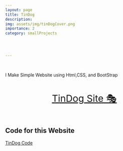 ```yaml
---
layout: page
title: TinDog
description: 
img: assets/img/tinDogCover.png
importance: 2
category: smallProjects




---
```

<br>

I Make Simple Website using Html,CSS, and BootStrap
<br>



<br>
<p align="center">
  <a style="font-size:30px"  href="https://awwais.me/TinDog">
                                                                        TinDog Site 🎭</a>

</p>



<br>

## Code for this Website

[TinDog Code](https://github.com/awwais/TinDog)


